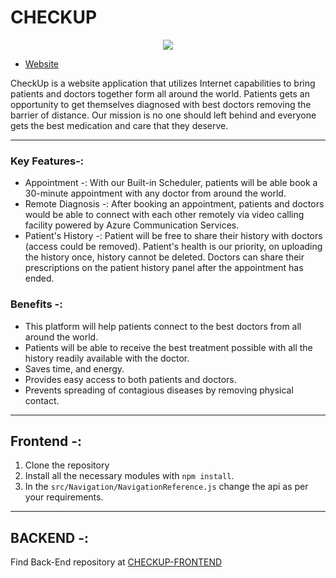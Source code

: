 
# CHECKUP 
<p align="center">
  <img src="https://user-images.githubusercontent.com/52878122/143916441-a9331af1-2067-411d-8d69-5f1e00d4df36.gif" />
</p>

* [Website](https://checkuphospital.azurewebsites.net/)

CheckUp is a website application that utilizes Internet capabilities to bring patients and doctors together form all around the world. Patients gets an opportunity to get themselves diagnosed with best doctors removing the barrier of distance. Our mission is no one should left behind and everyone gets the best medication and care that they deserve.


---
### Key Features-:
* Appointment -: With our Built-in Scheduler, patients will be able book a 30-minute appointment with any doctor from around the world.
* Remote Diagnosis -: After booking an appointment, patients and doctors would be able to connect with each other remotely via video calling facility powered by Azure Communication Services. 
* Patient's History -: Patient will be free to share their history with doctors (access could be removed). Patient's health is our priority, on uploading the history once, history cannot be deleted. Doctors can share their prescriptions on the patient history panel after the appointment has ended.

### Benefits -:
* This platform will help patients connect to the best doctors from all around the world.
* Patients will be able to receive the best treatment possible with all the history readily available with the doctor.
* Saves time, and energy.
* Provides easy access to both patients and doctors. 
* Prevents spreading of contagious diseases by removing physical contact.

---
## Frontend -: 
1. Clone the repository
2. Install all the necessary modules with `npm install`.
3. In the `src/Navigation/NavigationReference.js` change the api as per your requirements.

---
## BACKEND -:
Find Back-End repository at [CHECKUP-FRONTEND](https://github.com/anikettyagi13/checkup-backend)
